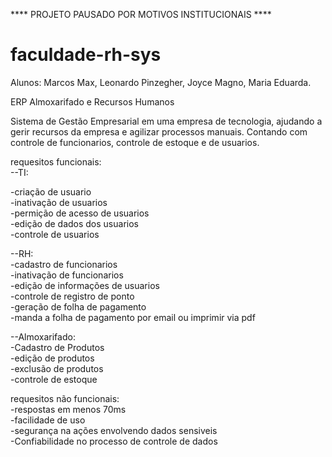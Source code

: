 **** PROJETO PAUSADO POR MOTIVOS INSTITUCIONAIS ****
# faculdade-rh-sys
Alunos: Marcos Max, Leonardo Pinzegher, Joyce Magno, Maria Eduarda.  


ERP Almoxarifado e Recursos Humanos	  

Sistema de Gestão Empresarial em uma empresa de tecnologia, ajudando a gerir recursos da empresa e agilizar processos manuais. Contando com controle de funcionarios, controle de estoque e de usuarios.  

requesitos funcionais:  
--TI:  


-criação de usuario  
-inativação de usuarios   
-permição de acesso de usuarios  
-edição de dados dos usuarios  
-controle de usuarios  

--RH:    
-cadastro de funcionarios  
-inativação de funcionarios  
-edição de informações de usuarios  
-controle de registro de ponto  
-geração de folha de pagamento  
-manda a folha de pagamento por email ou imprimir via pdf    

--Almoxarifado:    
-Cadastro de Produtos  
-edição de produtos  
-exclusão de produtos  
-controle de estoque    

requesitos não funcionais:  
-respostas em menos 70ms  
-facilidade de uso  
-segurança na ações envolvendo dados sensiveis  
-Confiabilidade no processo de controle de dados  
